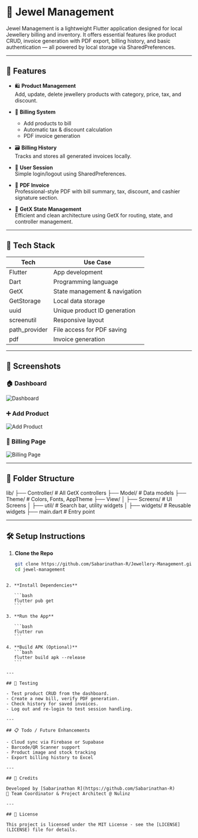 # 💎 Jewel Management

Jewel Management is a lightweight Flutter application designed for local Jewellery billing and inventory. It offers essential features like product CRUD, invoice generation with PDF export, billing history, and basic authentication — all powered by local storage via SharedPreferences.

---

## 🚀 Features

- 🛍️ **Product Management**  
  Add, update, delete jewellery products with category, price, tax, and discount.

- 🧾 **Billing System**

  - Add products to bill
  - Automatic tax & discount calculation
  - PDF invoice generation

- 🗃️ **Billing History**  
  Tracks and stores all generated invoices locally.

- 🔐 **User Session**  
  Simple login/logout using SharedPreferences.

- 📄 **PDF Invoice**  
  Professional-style PDF with bill summary, tax, discount, and cashier signature section.

- 🧠 **GetX State Management**  
  Efficient and clean architecture using GetX for routing, state, and controller management.

---

## 🧱 Tech Stack

| Tech          | Use Case                      |
| ------------- | ----------------------------- |
| Flutter       | App development               |
| Dart          | Programming language          |
| GetX          | State management & navigation |
| GetStorage    | Local data storage            |
| uuid          | Unique product ID generation  |
| screenutil    | Responsive layout             |
| path_provider | File access for PDF saving    |
| pdf           | Invoice generation            |

---

## 📸 Screenshots

### 🏠 Dashboard

![Dashboard](screenshots/home_screen.jpg)

### ➕ Add Product

![Add Product](screenshots/product_add.jpg)

### 🧾 Billing Page

![Billing Page](screenshots/billing_flow.jpg)

---

## 📂 Folder Structure

lib/
├── Controller/ # All GetX controllers
├── Model/ # Data models
├── Theme/ # Colors, Fonts, AppTheme
├── View/
│ ├── Screens/ # UI Screens
│ ├── util/ # Search bar, utility widgets
│ ├── widgets/ # Reusable widgets
├── main.dart # Entry point

---

## 🛠️ Setup Instructions

1. **Clone the Repo**

   ```bash
   git clone https://github.com/Sabarinathan-R/Jewellery-Management.git
   cd jewel-management
   ```

````

2. **Install Dependencies**

   ```bash
   flutter pub get
   ```

3. **Run the App**

   ```bash
   flutter run
   ```

4. **Build APK (Optional)**
   ```bash
   flutter build apk --release
   ```

---

## 🧪 Testing

- Test product CRUD from the dashboard.
- Create a new bill, verify PDF generation.
- Check history for saved invoices.
- Log out and re-login to test session handling.

---

## 📋 Todo / Future Enhancements

- Cloud sync via Firebase or Supabase
- Barcode/QR Scanner support
- Product image and stock tracking
- Export billing history to Excel

---

## 🙌 Credits

Developed by [Sabarinathan R](https://github.com/Sabarinathan-R)
🧠 Team Coordinator & Project Architect @ Nulinz

---

## 📃 License

This project is licensed under the MIT License - see the [LICENSE](LICENSE) file for details.
````
